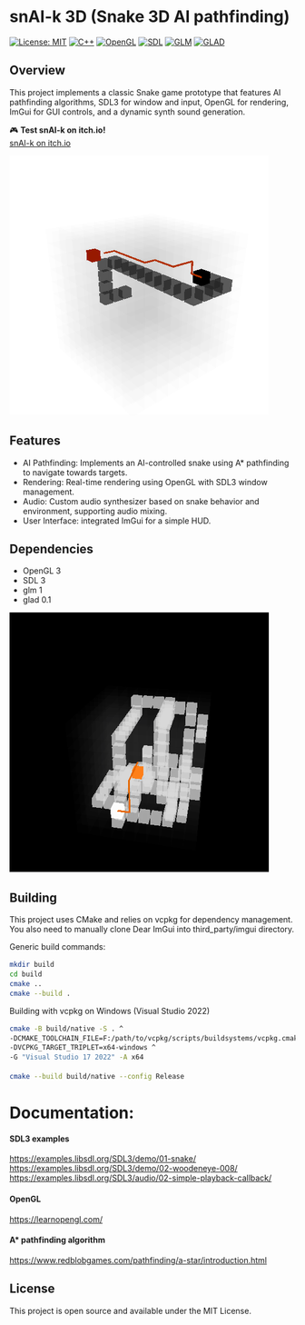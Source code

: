 # snAI-k 3D (Snake 3D AI pathfinding)

[![License: MIT](https://img.shields.io/badge/License-MIT-yellow.svg)](https://opensource.org/licenses/MIT)
[![C++](https://img.shields.io/badge/C++-20-blue.svg)](https://en.cppreference.com/w/cpp/20)
[![OpenGL](https://img.shields.io/badge/OpenGL-3.x-red.svg)](https://www.opengl.org/)
[![SDL](https://img.shields.io/badge/SDL-3.2.16-green.svg)](https://github.com/libsdl-org/SDL)
[![GLM](https://img.shields.io/badge/GLM-1.0.1--3-blue.svg)](https://github.com/g-truc/glm)
[![GLAD](https://img.shields.io/badge/GLAD-0.1.36-lightgrey.svg)](https://github.com/Dav1dde/glad)

## Overview
This project implements a classic Snake game prototype that features AI pathfinding algorithms, SDL3 for window and input, OpenGL for rendering, ImGui for GUI controls, and a dynamic synth sound generation.

🎮 **Test snAI-k on itch.io!**  
[snAI-k on itch.io](https://guillem-serra.itch.io/snai-k)

![Light Snake](images/light_snake1.gif)

## Features

- AI Pathfinding: Implements an AI-controlled snake using A* pathfinding to navigate towards targets.
- Rendering: Real-time rendering using OpenGL with SDL3 window management.
- Audio: Custom audio synthesizer based on snake behavior and environment, supporting audio mixing.
- User Interface: integrated ImGui for a simple HUD.

## Dependencies
- OpenGL 3
- SDL 3
- glm 1
- glad 0.1

![Dark Snake](images/dark_snake1.gif)

## Building

This project uses CMake and relies on vcpkg for dependency management.
You also need to manually clone Dear ImGui into third_party/imgui directory.

Generic build commands:
```bash
mkdir build
cd build
cmake ..
cmake --build .
```

Building with vcpkg on Windows (Visual Studio 2022)
```bash
cmake -B build/native -S . ^
-DCMAKE_TOOLCHAIN_FILE=F:/path/to/vcpkg/scripts/buildsystems/vcpkg.cmake ^
-DVCPKG_TARGET_TRIPLET=x64-windows ^
-G "Visual Studio 17 2022" -A x64

cmake --build build/native --config Release
```

# Documentation:

#### SDL3 examples
https://examples.libsdl.org/SDL3/demo/01-snake/  
https://examples.libsdl.org/SDL3/demo/02-woodeneye-008/  
https://examples.libsdl.org/SDL3/audio/02-simple-playback-callback/

#### OpenGL
https://learnopengl.com/

#### A* pathfinding algorithm
https://www.redblobgames.com/pathfinding/a-star/introduction.html

## License

This project is open source and available under the MIT License.